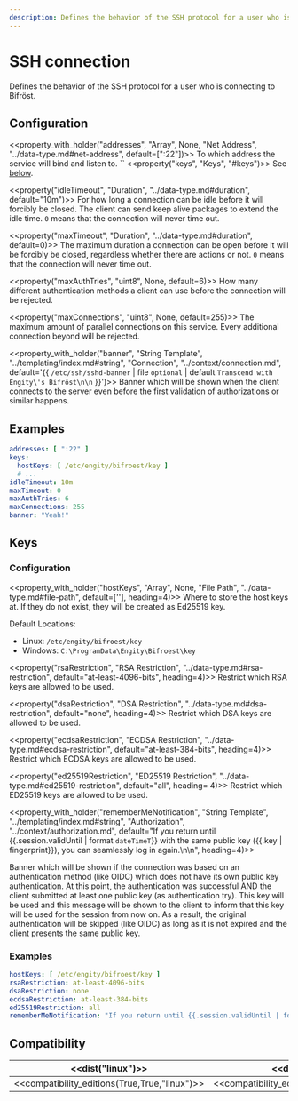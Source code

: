 ```yaml
---
description: Defines the behavior of the SSH protocol for a user who is connecting to Bifröst.
---
```

# SSH connection

Defines the behavior of the SSH protocol for a user who is connecting to Bifröst.

## Configuration

<<property_with_holder("addresses", "Array", None, "Net Address", "../data-type.md#net-address", default=[":22"])>>
To which address the service will bind and listen to.
``
<<property("keys", "Keys", "#keys")>>
See [below](#keys).

<<property("idleTimeout", "Duration", "../data-type.md#duration", default="10m")>>
For how long a connection can be idle before it will forcibly be closed. The client can send keep alive packages to extend the idle time. `0` means that the connection will never time out.

<<property("maxTimeout", "Duration", "../data-type.md#duration", default=0)>>
The maximum duration a connection can be open before it will be forcibly be closed, regardless whether there are actions or not. `0` means that the connection will never time out.

<<property("maxAuthTries", "uint8", None, default=6)>>
How many different authentication methods a client can use before the connection will be rejected.

<<property("maxConnections", "uint8", None, default=255)>>
The maximum amount of parallel connections on this service. Every additional connection beyond will be rejected.

<<property_with_holder("banner", "String Template", "../templating/index.md#string", "Connection", "../context/connection.md", default='{{ `/etc/ssh/sshd-banner` | file `optional` | default `Transcend with Engity\'s Bifröst\n\n` }}')>>
Banner which will be shown when the client connects to the server even before the first validation of authorizations or similar happens.

## Examples

```yaml
addresses: [ ":22" ]
keys:
  hostKeys: [ /etc/engity/bifroest/key ]
  # ...
idleTimeout: 10m
maxTimeout: 0
maxAuthTries: 6
maxConnections: 255
banner: "Yeah!"
```

## Keys

### Configuration

<<property_with_holder("hostKeys", "Array", None, "File Path", "../data-type.md#file-path", default=['<defaultLocation>'], heading=4)>>
Where to store the host keys at. If they do not exist, they will be created as Ed25519 key.

Default Locations:

* Linux: `/etc/engity/bifroest/key`
* Windows: `C:\ProgramData\Engity\Bifroest\key`

<<property("rsaRestriction", "RSA Restriction", "../data-type.md#rsa-restriction", default="at-least-4096-bits", heading=4)>>
Restrict which RSA keys are allowed to be used.

<<property("dsaRestriction", "DSA Restriction", "../data-type.md#dsa-restriction", default="none", heading=4)>>
Restrict which DSA keys are allowed to be used.

<<property("ecdsaRestriction", "ECDSA Restriction", "../data-type.md#ecdsa-restriction", default="at-least-384-bits", heading=4)>>
Restrict which ECDSA keys are allowed to be used.

<<property("ed25519Restriction", "ED25519 Restriction", "../data-type.md#ed25519-restriction", default="all", heading= 4)>>
Restrict which ED25519 keys are allowed to be used.

<<property_with_holder("rememberMeNotification", "String Template", "../templating/index.md#string", "Authorization", "../context/authorization.md", default="If you return until {{.session.validUntil | format `dateTimeT`}} with the same public key ({{.key | fingerprint}}), you can seamlessly log in again.\n\n", heading=4)>>

Banner which will be shown if the connection was based on an authentication method (like OIDC) which does not have its own public key authentication. At this point, the authentication was successful AND the client submitted at least one public key (as authentication try). This key will be used and this message will be shown to the client to inform that this key will be used for the session from now on. As a result, the original authentication will be skipped (like OIDC) as long as it is not expired and the client presents the same public key.

### Examples

```yaml
hostKeys: [ /etc/engity/bifroest/key ]
rsaRestriction: at-least-4096-bits
dsaRestriction: none
ecdsaRestriction: at-least-384-bits
ed25519Restriction: all
rememberMeNotification: "If you return until {{.session.validUntil | format `dateTimeT`}} with the same public key {{.key | fingerprint}}), you can seamlessly login again.\n\n"
```

## Compatibility

| <<dist("linux")>> | <<dist("windows")>> |
| - | - |
| <<compatibility_editions(True,True,"linux")>> | <<compatibility_editions(True,None,"windows")>> |

